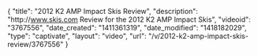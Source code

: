 {
    "title": "2012 K2 AMP Impact Skis Review",
    "description": "http:\/\/www.skis.com Review for the 2012 K2 AMP Impact Skis",
    "videoid": "3767556",
    "date_created": "1411361319",
    "date_modified": "1418182029",
    "type": "captivate",
    "layout": "video",
    "url": "\/v\/2012-k2-amp-impact-skis-review\/3767556"
}